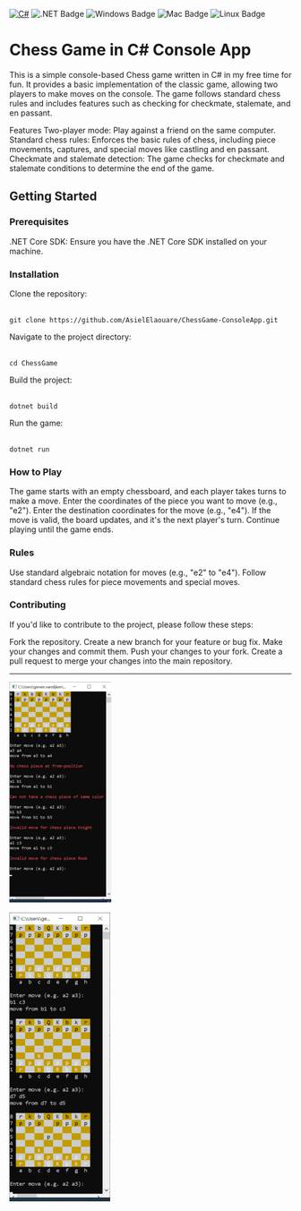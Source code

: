 [![C#](https://img.shields.io/badge/Language-C%23-blue?style=for-the-badge&logo=c-sharp&logoColor=white)](https://docs.microsoft.com/en-us/dotnet/csharp/) ![.NET Badge](https://img.shields.io/badge/.NET-5C2D91?style=for-the-badge&logo=.net&logoColor=white) ![Windows Badge](https://img.shields.io/badge/Windows-0078D6?style=for-the-badge&logo=windows&logoColor=white) ![Mac Badge](https://img.shields.io/badge/MacOS-000000?style=for-the-badge&logo=apple&logoColor=white) ![Linux Badge](https://img.shields.io/badge/Linux-FCC624?style=for-the-badge&logo=linux&logoColor=black)






# Chess Game in C# Console App

This is a simple console-based Chess game written in C# in my free time for fun. It provides a basic implementation of the classic game, allowing two players to make moves on the console. The game follows standard chess rules and includes features such as checking for checkmate, stalemate, and en passant.

Features
Two-player mode: Play against a friend on the same computer.
Standard chess rules: Enforces the basic rules of chess, including piece movements, captures, and special moves like castling and en passant.
Checkmate and stalemate detection: The game checks for checkmate and stalemate conditions to determine the end of the game.

## Getting Started
### Prerequisites

.NET Core SDK: Ensure you have the .NET Core SDK installed on your machine.

### Installation

Clone the repository:
```

git clone https://github.com/AsielElaouare/ChessGame-ConsoleApp.git

```

Navigate to the project directory:

```

cd ChessGame

```

Build the project:

```

dotnet build

```
Run the game:


```

dotnet run

```

### How to Play

The game starts with an empty chessboard, and each player takes turns to make a move.
Enter the coordinates of the piece you want to move (e.g., "e2").
Enter the destination coordinates for the move (e.g., "e4").
If the move is valid, the board updates, and it's the next player's turn.
Continue playing until the game ends.

### Rules
Use standard algebraic notation for moves (e.g., "e2" to "e4").
Follow standard chess rules for piece movements and special moves.

### Contributing
If you'd like to contribute to the project, please follow these steps:

Fork the repository.
Create a new branch for your feature or bug fix.
Make your changes and commit them.
Push your changes to your fork.
Create a pull request to merge your changes into the main repository.

<hr>

![Chess Game](./images/Screenshot%202024-01-09%20213031.png)


![Chess Game](./images/Screenshot%202024-01-09%20213047.png)

